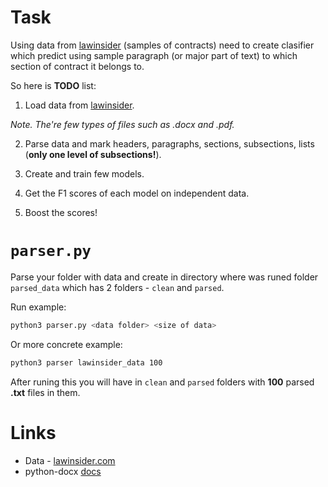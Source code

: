 # Task

Using data from [lawinsider](https://www.lawinsider.com) (samples of contracts) need to create clasifier which predict using sample paragraph (or major part of text) to which section of contract it belongs to.

So here is __TODO__ list:

1. Load data from [lawinsider](https://www.lawinsider.com).

  _Note. The're few types of files such as .docx and .pdf._

2. Parse data and mark headers, paragraphs, sections, subsections, lists (__only one level of subsections!__).

3. Create and train few models.

4. Get the F1 scores of each model on independent data.

5. Boost the scores!

# `parser.py`

Parse your folder with data and create in directory where was runed folder `parsed_data` which has 2 folders - `clean` and `parsed`.

Run example:

```bash
python3 parser.py <data folder> <size of data>
```

Or more concrete example:

```bash
python3 parser lawinsider_data 100
```

After runing this you will have in `clean` and `parsed` folders with __100__ parsed __.txt__ files in them.


# Links

* Data - [lawinsider.com](https://www.lawinsider.com)
* python-docx [docs](http://python-docx.readthedocs.io/en/latest/dev/analysis/features/header.html)